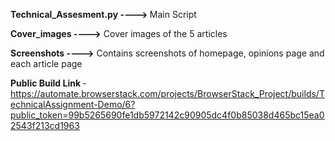 <p><strong>Technical_Assesment.py ----> </strong> Main Script</p>
<p><strong>Cover_images ----></strong> Cover images of the 5 articles</p>
<p><strong>Screenshots ----></strong> Contains screenshots of homepage, opinions page and each article page</p>

<strong>Public Build Link </strong>- https://automate.browserstack.com/projects/BrowserStack_Project/builds/TechnicalAssignment-Demo/6?public_token=99b5265690fe1db5972142c90905dc4f0b85038d465bc15ea02543f213cd1963

